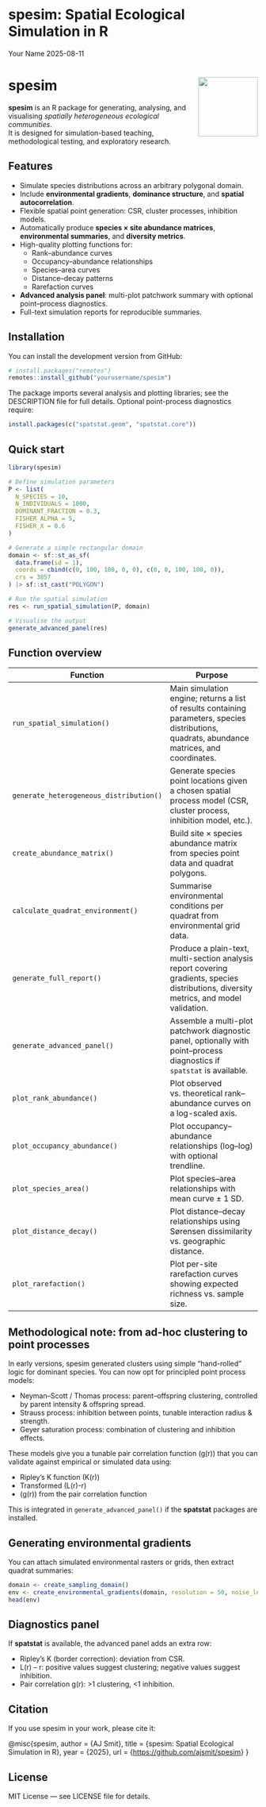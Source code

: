 spesim: Spatial Ecological Simulation in R
================
Your Name
2025-08-11

# spesim <img src="man/figures/logo.png" align="right" width="120" />

**spesim** is an R package for generating, analysing, and visualising
*spatially heterogeneous ecological communities*.  
It is designed for simulation-based teaching, methodological testing,
and exploratory research.

## Features

- Simulate species distributions across an arbitrary polygonal domain.
- Include **environmental gradients**, **dominance structure**, and
  **spatial autocorrelation**.
- Flexible spatial point generation: CSR, cluster processes, inhibition
  models.
- Automatically produce **species × site abundance matrices**,
  **environmental summaries**, and **diversity metrics**.
- High-quality plotting functions for:
  - Rank–abundance curves
  - Occupancy–abundance relationships
  - Species–area curves
  - Distance–decay patterns
  - Rarefaction curves
- **Advanced analysis panel**: multi-plot patchwork summary with
  optional point–process diagnostics.
- Full-text simulation reports for reproducible summaries.

## Installation

You can install the development version from GitHub:

``` r
# install.packages("remotes")
remotes::install_github("yourusername/spesim")
```

The package imports several analysis and plotting libraries; see the
DESCRIPTION file for full details. Optional point-process diagnostics
require:

``` r
install.packages(c("spatstat.geom", "spatstat.core"))
```

## Quick start

``` r
library(spesim)

# Define simulation parameters
P <- list(
  N_SPECIES = 10,
  N_INDIVIDUALS = 1000,
  DOMINANT_FRACTION = 0.3,
  FISHER_ALPHA = 5,
  FISHER_X = 0.6
)

# Generate a simple rectangular domain
domain <- sf::st_as_sf(
  data.frame(id = 1),
  coords = cbind(c(0, 100, 100, 0, 0), c(0, 0, 100, 100, 0)),
  crs = 3857
) |> sf::st_cast("POLYGON")

# Run the spatial simulation
res <- run_spatial_simulation(P, domain)

# Visualise the output
generate_advanced_panel(res)
```

## Function overview

| Function | Purpose |
|----|----|
| `run_spatial_simulation()` | Main simulation engine; returns a list of results containing parameters, species distributions, quadrats, abundance matrices, and coordinates. |
| `generate_heterogeneous_distribution()` | Generate species point locations given a chosen spatial process model (CSR, cluster process, inhibition model, etc.). |
| `create_abundance_matrix()` | Build site × species abundance matrix from species point data and quadrat polygons. |
| `calculate_quadrat_environment()` | Summarise environmental conditions per quadrat from environmental grid data. |
| `generate_full_report()` | Produce a plain-text, multi-section analysis report covering gradients, species distributions, diversity metrics, and model validation. |
| `generate_advanced_panel()` | Assemble a multi-plot patchwork diagnostic panel, optionally with point–process diagnostics if `spatstat` is available. |
| `plot_rank_abundance()` | Plot observed vs. theoretical rank–abundance curves on a log-scaled axis. |
| `plot_occupancy_abundance()` | Plot occupancy–abundance relationships (log–log) with optional trendline. |
| `plot_species_area()` | Plot species–area relationships with mean curve ± 1 SD. |
| `plot_distance_decay()` | Plot distance–decay relationships using Sørensen dissimilarity vs. geographic distance. |
| `plot_rarefaction()` | Plot per-site rarefaction curves showing expected richness vs. sample size. |

## Methodological note: from ad-hoc clustering to point processes

In early versions, spesim generated clusters using simple “hand-rolled”
logic for dominant species. You can now opt for principled point process
models:

- Neyman–Scott / Thomas process: parent–offspring clustering, controlled
  by parent intensity & offspring spread.
- Strauss process: inhibition between points, tunable interaction radius
  & strength.
- Geyer saturation process: combination of clustering and inhibition
  effects.

These models give you a tunable pair correlation function (g(r)) that
you can validate against empirical or simulated data using:

- Ripley’s K function (K(r))
- Transformed (L(r)-r)
- (g(r)) from the pair correlation function

This is integrated in `generate_advanced_panel()` if the **spatstat**
packages are installed.

## Generating environmental gradients

You can attach simulated environmental rasters or grids, then extract
quadrat summaries:

``` r
domain <- create_sampling_domain()
env <- create_environmental_gradients(domain, resolution = 50, noise_level = 0.05)
head(env)
```

## Diagnostics panel

If **spatstat** is available, the advanced panel adds an extra row:

- Ripley’s K (border correction): deviation from CSR.
- L(r) – r: positive values suggest clustering; negative values suggest
  inhibition.
- Pair correlation g(r): \>1 clustering, \<1 inhibition.

## Citation

If you use spesim in your work, please cite it:

@misc{spesim, author = {AJ Smit}, title = {spesim: Spatial Ecological
Simulation in R}, year = {2025}, url =
{<https://github.com/ajsmit/spesim>} }

## License

MIT License — see LICENSE file for details.
